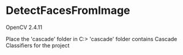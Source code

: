 # DetectFacesFromImage
OpenCV 2.4.11

Place the 'cascade' folder in C:>
'cascade' folder contains Cascade Classifiers for the project
